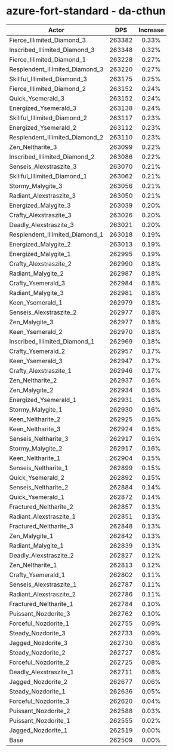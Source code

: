 # azure-fort-standard - da-cthun
| Actor | DPS | Increase |
|---|:---:|:---:|
|Fierce_Illimited_Diamond_3|263382|0.33%|
|Inscribed_Illimited_Diamond_3|263348|0.32%|
|Fierce_Illimited_Diamond_1|263228|0.27%|
|Resplendent_Illimited_Diamond_3|263220|0.27%|
|Skillful_Illimited_Diamond_3|263175|0.25%|
|Fierce_Illimited_Diamond_2|263152|0.24%|
|Quick_Ysemerald_3|263152|0.24%|
|Energized_Ysemerald_3|263138|0.24%|
|Skillful_Illimited_Diamond_2|263117|0.23%|
|Energized_Ysemerald_2|263112|0.23%|
|Resplendent_Illimited_Diamond_2|263110|0.23%|
|Zen_Neltharite_3|263099|0.22%|
|Inscribed_Illimited_Diamond_2|263086|0.22%|
|Senseis_Alexstraszite_3|263070|0.21%|
|Skillful_Illimited_Diamond_1|263062|0.21%|
|Stormy_Malygite_3|263056|0.21%|
|Radiant_Alexstraszite_3|263050|0.21%|
|Energized_Malygite_3|263039|0.20%|
|Crafty_Alexstraszite_3|263026|0.20%|
|Deadly_Alexstraszite_3|263021|0.20%|
|Resplendent_Illimited_Diamond_1|263018|0.19%|
|Energized_Malygite_2|263013|0.19%|
|Energized_Malygite_1|262995|0.19%|
|Crafty_Alexstraszite_2|262990|0.18%|
|Radiant_Malygite_2|262987|0.18%|
|Crafty_Ysemerald_3|262984|0.18%|
|Radiant_Malygite_3|262981|0.18%|
|Keen_Ysemerald_1|262979|0.18%|
|Senseis_Alexstraszite_2|262977|0.18%|
|Zen_Malygite_3|262977|0.18%|
|Keen_Ysemerald_2|262970|0.18%|
|Inscribed_Illimited_Diamond_1|262969|0.18%|
|Crafty_Ysemerald_2|262957|0.17%|
|Keen_Ysemerald_3|262947|0.17%|
|Crafty_Alexstraszite_1|262946|0.17%|
|Zen_Neltharite_2|262937|0.16%|
|Zen_Malygite_2|262934|0.16%|
|Energized_Ysemerald_1|262931|0.16%|
|Stormy_Malygite_1|262930|0.16%|
|Keen_Neltharite_2|262925|0.16%|
|Keen_Neltharite_3|262924|0.16%|
|Senseis_Neltharite_3|262917|0.16%|
|Stormy_Malygite_2|262917|0.16%|
|Keen_Neltharite_1|262904|0.15%|
|Senseis_Neltharite_1|262899|0.15%|
|Quick_Ysemerald_2|262892|0.15%|
|Senseis_Neltharite_2|262884|0.14%|
|Quick_Ysemerald_1|262872|0.14%|
|Fractured_Neltharite_2|262857|0.13%|
|Radiant_Alexstraszite_1|262851|0.13%|
|Fractured_Neltharite_3|262848|0.13%|
|Zen_Malygite_1|262842|0.13%|
|Radiant_Malygite_1|262839|0.13%|
|Deadly_Alexstraszite_2|262827|0.12%|
|Zen_Neltharite_1|262813|0.12%|
|Crafty_Ysemerald_1|262802|0.11%|
|Senseis_Alexstraszite_1|262787|0.11%|
|Radiant_Alexstraszite_2|262786|0.11%|
|Fractured_Neltharite_1|262784|0.10%|
|Puissant_Nozdorite_3|262762|0.10%|
|Forceful_Nozdorite_1|262755|0.09%|
|Steady_Nozdorite_3|262733|0.09%|
|Jagged_Nozdorite_3|262730|0.08%|
|Steady_Nozdorite_2|262727|0.08%|
|Forceful_Nozdorite_2|262725|0.08%|
|Deadly_Alexstraszite_1|262711|0.08%|
|Jagged_Nozdorite_2|262677|0.06%|
|Steady_Nozdorite_1|262636|0.05%|
|Forceful_Nozdorite_3|262620|0.04%|
|Puissant_Nozdorite_2|262588|0.03%|
|Puissant_Nozdorite_1|262555|0.02%|
|Jagged_Nozdorite_1|262519|0.00%|
|Base|262509|0.00%|
